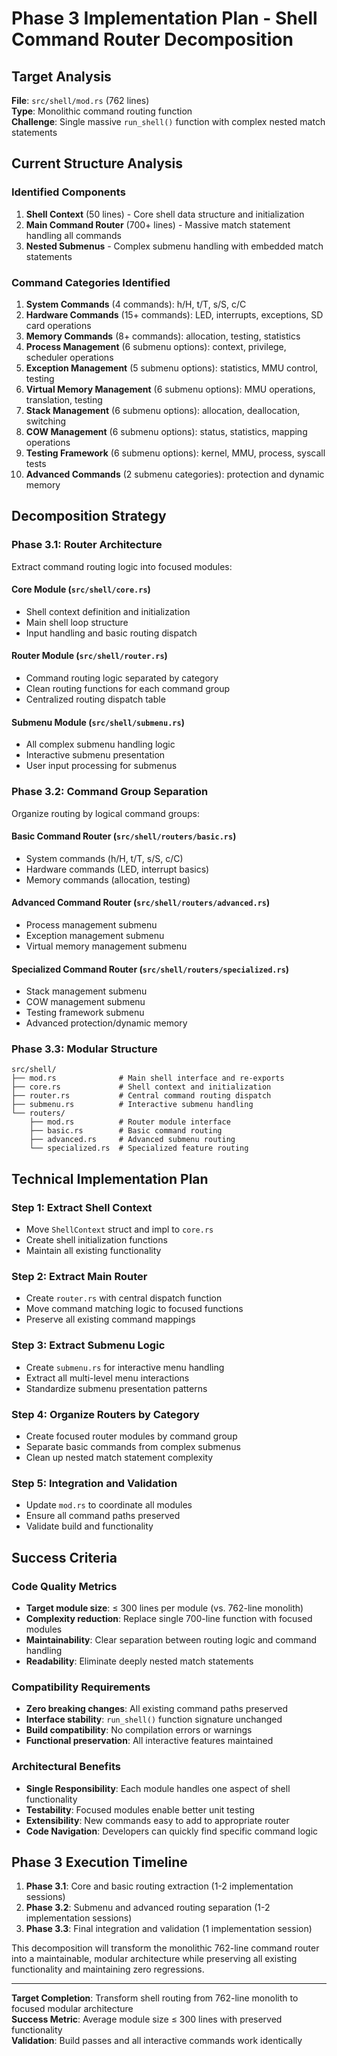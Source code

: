 # Phase 3 Implementation Plan - Shell Command Router Decomposition

## Target Analysis
**File**: `src/shell/mod.rs` (762 lines)  
**Type**: Monolithic command routing function  
**Challenge**: Single massive `run_shell()` function with complex nested match statements

## Current Structure Analysis

### Identified Components
1. **Shell Context** (50 lines) - Core shell data structure and initialization
2. **Main Command Router** (700+ lines) - Massive match statement handling all commands
3. **Nested Submenus** - Complex submenu handling with embedded match statements

### Command Categories Identified
1. **System Commands** (4 commands): h/H, t/T, s/S, c/C
2. **Hardware Commands** (15+ commands): LED, interrupts, exceptions, SD card operations
3. **Memory Commands** (8+ commands): allocation, testing, statistics
4. **Process Management** (6 submenu options): context, privilege, scheduler operations
5. **Exception Management** (5 submenu options): statistics, MMU control, testing
6. **Virtual Memory Management** (6 submenu options): MMU operations, translation, testing
7. **Stack Management** (6 submenu options): allocation, deallocation, switching
8. **COW Management** (6 submenu options): status, statistics, mapping operations
9. **Testing Framework** (6 submenu options): kernel, MMU, process, syscall tests
10. **Advanced Commands** (2 submenu categories): protection and dynamic memory

## Decomposition Strategy

### Phase 3.1: Router Architecture
Extract command routing logic into focused modules:

#### **Core Module** (`src/shell/core.rs`)
- Shell context definition and initialization
- Main shell loop structure
- Input handling and basic routing dispatch

#### **Router Module** (`src/shell/router.rs`)
- Command routing logic separated by category
- Clean routing functions for each command group
- Centralized routing dispatch table

#### **Submenu Module** (`src/shell/submenu.rs`)
- All complex submenu handling logic
- Interactive submenu presentation
- User input processing for submenus

### Phase 3.2: Command Group Separation
Organize routing by logical command groups:

#### **Basic Command Router** (`src/shell/routers/basic.rs`)
- System commands (h/H, t/T, s/S, c/C)
- Hardware commands (LED, interrupt basics)
- Memory commands (allocation, testing)

#### **Advanced Command Router** (`src/shell/routers/advanced.rs`)
- Process management submenu
- Exception management submenu  
- Virtual memory management submenu

#### **Specialized Command Router** (`src/shell/routers/specialized.rs`)
- Stack management submenu
- COW management submenu
- Testing framework submenu
- Advanced protection/dynamic memory

### Phase 3.3: Modular Structure
```
src/shell/
├── mod.rs              # Main shell interface and re-exports
├── core.rs             # Shell context and initialization
├── router.rs           # Central command routing dispatch
├── submenu.rs          # Interactive submenu handling
└── routers/
    ├── mod.rs          # Router module interface
    ├── basic.rs        # Basic command routing
    ├── advanced.rs     # Advanced submenu routing
    └── specialized.rs  # Specialized feature routing
```

## Technical Implementation Plan

### Step 1: Extract Shell Context
- Move `ShellContext` struct and impl to `core.rs`
- Create shell initialization functions
- Maintain all existing functionality

### Step 2: Extract Main Router
- Create `router.rs` with central dispatch function
- Move command matching logic to focused functions
- Preserve all existing command mappings

### Step 3: Extract Submenu Logic
- Create `submenu.rs` for interactive menu handling
- Extract all multi-level menu interactions
- Standardize submenu presentation patterns

### Step 4: Organize Routers by Category
- Create focused router modules by command group
- Separate basic commands from complex submenus
- Clean up nested match statement complexity

### Step 5: Integration and Validation
- Update `mod.rs` to coordinate all modules
- Ensure all command paths preserved
- Validate build and functionality

## Success Criteria

### Code Quality Metrics
- **Target module size**: ≤ 300 lines per module (vs. 762-line monolith)
- **Complexity reduction**: Replace single 700-line function with focused modules
- **Maintainability**: Clear separation between routing logic and command handling
- **Readability**: Eliminate deeply nested match statements

### Compatibility Requirements
- **Zero breaking changes**: All existing command paths preserved
- **Interface stability**: `run_shell()` function signature unchanged
- **Build compatibility**: No compilation errors or warnings
- **Functional preservation**: All interactive features maintained

### Architectural Benefits
- **Single Responsibility**: Each module handles one aspect of shell functionality
- **Testability**: Focused modules enable better unit testing
- **Extensibility**: New commands easy to add to appropriate router
- **Code Navigation**: Developers can quickly find specific command logic

## Phase 3 Execution Timeline

1. **Phase 3.1**: Core and basic routing extraction (1-2 implementation sessions)
2. **Phase 3.2**: Submenu and advanced routing separation (1-2 implementation sessions)  
3. **Phase 3.3**: Final integration and validation (1 implementation session)

This decomposition will transform the monolithic 762-line command router into a maintainable, modular architecture while preserving all existing functionality and maintaining zero regressions.

---

**Target Completion**: Transform shell routing from 762-line monolith to focused modular architecture  
**Success Metric**: Average module size ≤ 300 lines with preserved functionality  
**Validation**: Build passes and all interactive commands work identically
